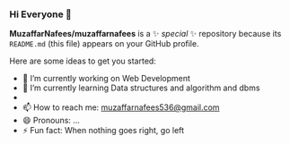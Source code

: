 ### Hi Everyone 👋


**MuzaffarNafees/muzaffarnafees** is a ✨ _special_ ✨ repository because its `README.md` (this file) appears on your GitHub profile.

Here are some ideas to get you started:

- 🔭 I’m currently working on Web Development
- 🌱 I’m currently learning Data structures and algorithm and dbms
- 
- 📫 How to reach me: muzaffarnafees536@gmail.com
- 😄 Pronouns: ...
- ⚡ Fun fact: When nothing goes right, go left

